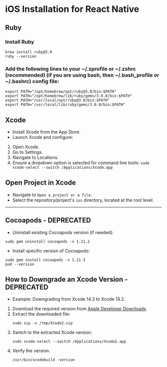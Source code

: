 # iOS Installation for React Native

## Ruby

### Install Ruby

```
brew install ruby@3.0
ruby --version
```

### Add the following lines to your ~/.zprofile or ~/.zshrc (recommended) (if you are using bash, then ~/.bash_profile or ~/.bashrc) config file:

```
export PATH="/opt/homebrew/opt/ruby@3.0/bin:$PATH"
export PATH="/opt/homebrew/lib/ruby/gems/3.0.0/bin:$PATH"
export PATH="/usr/local/opt/ruby@3.0/bin:$PATH"
export PATH="/usr/local/lib/ruby/gems/3.0.0/bin:$PATH"
```

## Xcode
- Install Xcode from the App Store.
- Launch Xcode and configure:
1. Open Xcode.
2. Go to Settings.
3. Navigate to Locations.
4. Ensure a dropdown option is selected for command line tools: `sudo xcode-select --switch /Applications/Xcode.app`


## Open Project in Xcode
- Navigate to `Open a project or a file`.
- Select the repository/project's `ios` directory, located at the root level.

---

## Cocoapods - DEPRECATED

- Uninstall existing Cocoapods version (if needed):
```
sudo gem uninstall cocoapods -v 1.11.2
```

- Install specific version of Cocoapods:
```
sudo gem install cocoapods -v 1.11.3
pod --version
```

## How to Downgrade an Xcode Version - DEPRECATED
- Example: Downgrading from Xcode 14.3 to Xcode 14.2.
1. Download the required version from [Apple Developer Downloads](https://developer.apple.com/download/more).
2. Extract the downloaded file:
   ```
   sudo xip -x /tmp/Xcode2.xip
   ```
3. Switch to the extracted Xcode version:
   ```
   sudo xcode-select --switch /Applications/Xcode2.app
   ```
4. Verify the version:
   ```
   /usr/bin/xcodebuild -version
   ```
